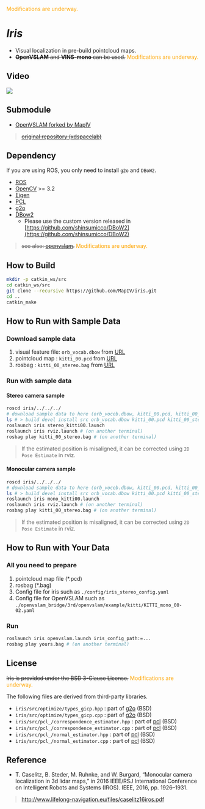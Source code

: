 <span style="color: orange;">Modifications are underway.</span>


# *Iris*
* Visual localization in pre-build pointcloud maps.
* ~~**OpenVSLAM** and **VINS-mono**  can be used.~~ <span style="color: orange;">Modifications are underway.</span>


## Video
[![](https://img.youtube.com/vi/a_BnifwBZC8/0.jpg)](https://www.youtube.com/watch?v=a_BnifwBZC8)


## Submodule 
* [OpenVSLAM forked by MapIV](https://github.com/MapIV/openvslam.git)
> ~~[original repository (xdspacelab)](https://github.com/xdspacelab/openvslam)~~


## Dependency
If you are using ROS, you only need to install `g2o` and `DBoW2`.
* [ROS](http://wiki.ros.org/)
* [OpenCV](https://opencv.org/) >= 3.2
* [Eigen](http://eigen.tuxfamily.org/index.php?title=Main_Page) 
* [PCL](https://pointclouds.org/)
* [g2o](https://github.com/RainerKuemmerle/g2o)
* [DBow2](https://github.com/shinsumicco/DBoW2.git)
  * Please use the custom version released in [https://github.com/shinsumicco/DBoW2](https://github.com/shinsumicco/DBoW2)

> ~~see also: [openvslam](https://openvslam.readthedocs.io/en/master/installation.html#dependencies).~~ <span style="color: orange;">Modifications are underway.</span>

## How to Build
```bash
mkdir -p catkin_ws/src
cd catkin_ws/src
git clone --recursive https://github.com/MapIV/iris.git
cd ..
catkin_make
```

## How to Run with Sample Data
### Download sample data
1. visual feature file: `orb_vocab.dbow` from [URL](https://www.dropbox.com/s/z8vodds9y6yxg0p/orb_vocab.dbow2?dl=0)
2. pointcloud map : `kitti_00.pcd` from [URL](https://www.dropbox.com/s/tzdqtsl1p7v1ylo/kitti_00.pcd?dl=0)
3. rosbag : `kitti_00_stereo.bag` from [URL](https://www.dropbox.com/s/kfouz9gkjefpvb5/kitti_00_stereo.bag?dl=0)

### Run with sample data
#### Stereo camera sample
```bash
roscd iris/../../../
# download sample data to here (orb_voceb.dbow, kitti_00.pcd, kitti_00_stereo.bag)
ls # > build devel install src orb_vocab.dbow kitti_00.pcd kitti_00_stereo.bag
roslaunch iris stereo_kitti00.launch
roslaunch iris rviz.launch # (on another terminal)
rosbag play kitti_00_stereo.bag # (on another terminal)
```
> If the estimated position is misaligned, it can be corrected using `2D Pose Estimate` in rviz.

#### Monocular camera sample
```bash
roscd iris/../../../
# download sample data to here (orb_voceb.dbow, kitti_00.pcd, kitti_00_stereo.bag)
ls # > build devel install src orb_vocab.dbow kitti_00.pcd kitti_00_stereo.bag
roslaunch iris mono_kitti00.launch
roslaunch iris rviz.launch # (on another terminal)
rosbag play kitti_00_stereo.bag # (on another terminal)
```
> If the estimated position is misaligned, it can be corrected using `2D Pose Estimate` in rviz.


## How to Run with Your Data
### All you need to prepare
1. pointcloud map file (*.pcd)
1. rosbag (*.bag)
1. Config file for iris such as `./config/iris_stereo_config.yaml`
1. Config file for OpenVSLAM such as `./openvslam_bridge/3rd/openvslam/example/kitti/KITTI_mono_00-02.yaml` 

### Run
```bash
roslaunch iris openvslam.launch iris_config_path:=... 
rosbag play yours.bag # (on another terminal)
```

## License
~~Iris is provided under the BSD 3-Clause License.~~
<span style="color: orange;">Modifications are underway.</span>

The following files are derived from third-party libraries.
* `iris/src/optimize/types_gicp.hpp` : part of [g2o](https://github.com/RainerKuemmerle/g2o) (BSD)
* `iris/src/optimize/types_gicp.cpp` : part of [g2o](https://github.com/RainerKuemmerle/g2o) (BSD)
* `iris/src/pcl_/correspondence_estimator.hpp` : part of [pcl](https://github.com/PointCloudLibrary/pcl) (BSD)
* `iris/src/pcl_/correspondence_estimator.cpp` : part of [pcl](https://github.com/PointCloudLibrary/pcl) (BSD)
* `iris/src/pcl_/normal_estimator.hpp` : part of [pcl](https://github.com/PointCloudLibrary/pcl) (BSD)
* `iris/src/pcl_/normal_estimator.cpp` : part of [pcl](https://github.com/PointCloudLibrary/pcl) (BSD)


## Reference
- T. Caselitz, B. Steder, M. Ruhnke, and W. Burgard, “Monocular camera localization in 3d lidar maps,” in 2016 IEEE/RSJ International Conference on Intelligent Robots and Systems (IROS). IEEE, 2016, pp. 1926–1931.
> http://www.lifelong-navigation.eu/files/caselitz16iros.pdf
